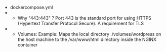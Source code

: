 - dockercompose.yml
- - Why "443:443" ? Port 443 is the standard port for using HTTPS (Hypertext Transfer Protocol Secure). A requirement for TLS
- - Volumes: Example: Maps the local directory ./volumes/wordpress on the host machine to the /var/www/html directory inside the NGINX container